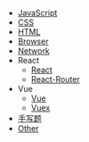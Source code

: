 

* [JavaScript](javaScript/index)
* [CSS](css/index)
* [HTML](html/index)
* [Browser](browser/index)
* [Network](network/index)
* React
	* [React](react/index)
	* [React-Router](react-router/index)
* Vue
	* [Vue](vue/index)
	* [Vuex](vuex/index)
* [手写题](write/index)
* [Other](other/install-homebrew)

